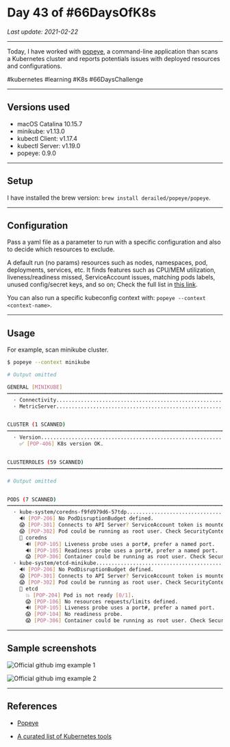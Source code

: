 # Day 43 of #66DaysOfK8s

_Last update: 2021-02-22_

---
Today, I have worked with [popeye](https://github.com/derailed/popeye), a command-line application than scans a Kubernetes cluster and reports potentials issues with deployed resources and configurations.

#kubernetes #learning #K8s #66DaysChallenge

---

## Versions used

* macOS Catalina 10.15.7
* minikube: v1.13.0
* kubectl Client: v1.17.4
* kubectl Server: v1.19.0
* popeye: 0.9.0

---

## Setup

I have installed the brew version: ```brew install derailed/popeye/popeye```.

---

## Configuration

Pass a yaml file as a parameter to run with a specific configuration and also to decide which resources to exclude.

A default run (no params) resources such as nodes, namespaces, pod, deployments, services, etc. It finds features such as CPU/MEM utilization, liveness/readiness missed, ServiceAccount issues, matching pods labels, unused config/secret keys, and so on; Check the full list in [this link](https://github.com/derailed/popeye#sanitizers).

You can also run a specific kubeconfig context with: ```popeye --context <context-name>```.

---

## Usage

For example, scan minikube cluster.

```bash
$ popeye --context minikube

# Output omitted

GENERAL [MINIKUBE]
┅┅┅┅┅┅┅┅┅┅┅┅┅┅┅┅┅┅┅┅┅┅┅┅┅┅┅┅┅┅┅┅┅┅┅┅┅┅┅┅┅┅┅┅┅┅┅┅┅┅┅┅┅┅┅┅┅┅┅┅┅┅┅┅┅┅┅┅┅┅┅┅┅┅┅┅┅┅┅┅┅┅┅┅┅┅┅┅┅┅┅┅┅┅┅┅┅┅┅┅┅
  · Connectivity...................................................................................✅
  · MetricServer...................................................................................💥


CLUSTER (1 SCANNED)                                                          💥 0 😱 0 🔊 0 ✅ 1 100٪
┅┅┅┅┅┅┅┅┅┅┅┅┅┅┅┅┅┅┅┅┅┅┅┅┅┅┅┅┅┅┅┅┅┅┅┅┅┅┅┅┅┅┅┅┅┅┅┅┅┅┅┅┅┅┅┅┅┅┅┅┅┅┅┅┅┅┅┅┅┅┅┅┅┅┅┅┅┅┅┅┅┅┅┅┅┅┅┅┅┅┅┅┅┅┅┅┅┅┅┅┅
  · Version........................................................................................✅
    ✅ [POP-406] K8s version OK.


CLUSTERROLES (59 SCANNED)                                                  💥 0 😱 0 🔊 15 ✅ 44 100٪
┅┅┅┅┅┅┅┅┅┅┅┅┅┅┅┅┅┅┅┅┅┅┅┅┅┅┅┅┅┅┅┅┅┅┅┅┅┅┅┅┅┅┅┅┅┅┅┅┅┅┅┅┅┅┅┅┅┅┅┅┅┅┅┅┅┅┅┅┅┅┅┅┅┅┅┅┅┅┅┅┅┅┅┅┅┅┅┅┅┅┅┅┅┅┅┅┅┅┅┅┅

# Output omitted


PODS (7 SCANNED)                                                               💥 2 😱 5 🔊 0 ✅ 0 0٪
┅┅┅┅┅┅┅┅┅┅┅┅┅┅┅┅┅┅┅┅┅┅┅┅┅┅┅┅┅┅┅┅┅┅┅┅┅┅┅┅┅┅┅┅┅┅┅┅┅┅┅┅┅┅┅┅┅┅┅┅┅┅┅┅┅┅┅┅┅┅┅┅┅┅┅┅┅┅┅┅┅┅┅┅┅┅┅┅┅┅┅┅┅┅┅┅┅┅┅┅┅
  · kube-system/coredns-f9fd979d6-57tdp............................................................😱
    🔊 [POP-206] No PodDisruptionBudget defined.
    😱 [POP-301] Connects to API Server? ServiceAccount token is mounted.
    😱 [POP-302] Pod could be running as root user. Check SecurityContext/Image.
    🐳 coredns
      🔊 [POP-105] Liveness probe uses a port#, prefer a named port.
      🔊 [POP-105] Readiness probe uses a port#, prefer a named port.
      😱 [POP-306] Container could be running as root user. Check SecurityContext/Image.
  · kube-system/etcd-minikube......................................................................💥
    🔊 [POP-206] No PodDisruptionBudget defined.
    😱 [POP-301] Connects to API Server? ServiceAccount token is mounted.
    😱 [POP-302] Pod could be running as root user. Check SecurityContext/Image.
    🐳 etcd
      💥 [POP-204] Pod is not ready [0/1].
      😱 [POP-106] No resources requests/limits defined.
      🔊 [POP-105] Liveness probe uses a port#, prefer a named port.
      😱 [POP-104] No readiness probe.
      😱 [POP-306] Container could be running as root user. Check SecurityContext/Image.
```

---

## Sample screenshots

![Official github img example 1](https://raw.githubusercontent.com/derailed/popeye/master/assets/d_score.png)

![Official github img example 2](https://raw.githubusercontent.com/derailed/popeye/master/assets/a_score.png)


---

## References

* [Popeye](https://github.com/derailed/popeye)

* [A curated list of Kubernetes tools](https://collabnix.github.io/kubetools/)
